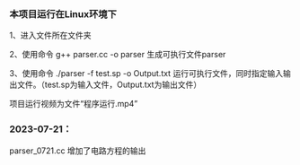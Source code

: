 ### 本项目运行在Linux环境下
1、进入文件所在文件夹


2、使用命令 g++ parser.cc -o parser 生成可执行文件parser


3、使用命令 ./parser -f test.sp -o Output.txt 运行可执行文件，同时指定输入输出文件。（test.sp为输入文件，Output.txt为输出文件）

项目运行视频为文件“程序运行.mp4”

### 2023-07-21：
parser_0721.cc 增加了电路方程的输出
